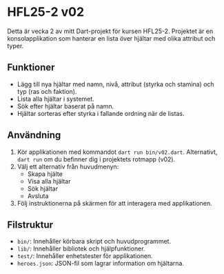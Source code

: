 # HFL25-2 v02
Detta är vecka 2 av mitt Dart-projekt för kursen HFL25-2. Projektet är en konsolapplikation som hanterar en lista över hjältar med olika attribut och typer.

## Funktioner
- Lägg till nya hjältar med namn, nivå, attribut (styrka och stamina) och typ (ras och faktion).
- Lista alla hjältar i systemet.
- Sök efter hjältar baserat på namn.
- Hjältar sorteras efter styrka i fallande ordning när de listas.

## Användning
1. Kör applikationen med kommandot `dart run bin/v02.dart`.
   Alternativt, `dart run` om du befinner dig i projektets rotmapp (v02).
2. Välj ett alternativ från huvudmenyn:
   - Skapa hjälte
   - Visa alla hjältar
   - Sök hjältar
   - Avsluta
3. Följ instruktionerna på skärmen för att interagera med applikationen.

## Filstruktur
- `bin/`: Innehåller körbara skript och huvudprogrammet.
- `lib/`: Innehåller bibliotek och hjälpfunktioner.
- `test/`: Innehåller enhetstester för applikationen.
- `heroes.json`: JSON-fil som lagrar information om hjältarna.
